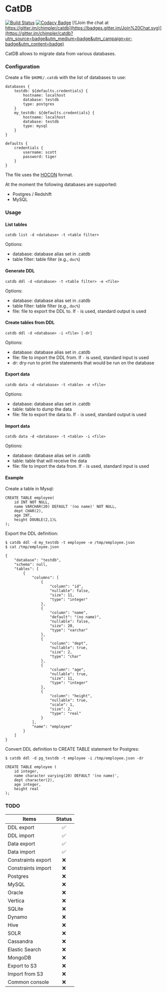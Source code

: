 # CatDB

[![Build Status](https://travis-ci.org/chimpler/catdb.svg)](https://travis-ci.org/chimpler/catdb)
[![Codacy Badge](https://www.codacy.com/project/badge/9475572095844dc7832e36444cc71b78)](https://www.codacy.com/app/francois-dangngoc/catdb)
[![Join the chat at https://gitter.im/chimpler/catdb](https://badges.gitter.im/Join%20Chat.svg)](https://gitter.im/chimpler/catdb?utm_source=badge&utm_medium=badge&utm_campaign=pr-badge&utm_content=badge)

CatDB allows to migrate data from various databases.

### Configuration

Create a file `$HOME/.catdb` with the list of databases to use:

	databases {
	    testdb: ${defaults.credentials} {
			hostname: localhost
			database: testdb
			type: postgres
	    }
	    my_testdb: ${defaults.credentials} {
			hostname: localhost
			database: testdb
			type: mysql
	    }
	}
	    
	defaults {
		credentials {
			username: scott
			password: tiger
		}
	}

The file uses the [HOCON](https://github.com/typesafehub/config/blob/master/HOCON.md) format.
	
At the moment the following databases are supported:

- Postgres / Redshift
- MySQL

### Usage

#### List tables

	catdb list -d <database> -t <table filter>

Options:

- database: database alias set in .catdb
- table filter: table filter (e.g., `doc%`)

#### Generate DDL

	catdb ddl -d <database> -t <table filter> -e <file>

Options:

- database: database alias set in .catdb
- table filter: table filter (e.g., `doc%`)
- file: file to export the DDL to. If `-` is used, standard output is used

#### Create tables from DDL

	catdb ddl -d <database> -i <file> [-dr]

Options:

- database: database alias set in .catdb
- file: file to import the DDL from. If `-` is used, standard input is used
- dr: dry-run to print the statements that would be run on the database

#### Export data

	catdb data -d <database> -t <table> -e <file>

Options:

- database: database alias set in .catdb
- table: table to dump the data
- file: file to export the data to. If `-` is used, standard output is used

#### Import data

	catdb data -d <database> -t <table> -i <file>

Options:

- database: database alias set in .catdb
- table: table that will receive the data
- file: file to import the data from. If `-` is used, standard input is used

#### Example

Create a table in Mysql:

    CREATE TABLE employee(
        id INT NOT NULL,
        name VARCHAR(20) DEFAULT '(no name)' NOT NULL, 
        dept CHAR(2), 
        age INT, 
        height DOUBLE(2,1)L
    );

Export the DDL definition:
    
    $ catdb ddl -d my_testdb -t employee -e /tmp/employee.json
    $ cat /tmp/employee.json
   
    {
        "database": "testdb",
        "schema": null,
        "tables": [
            {
                "columns": [
                    {
                        "column": "id",
                        "nullable": false,
                        "size": 11,
                        "type": "integer"
                    },
                    {
                        "column": "name",
                        "default": "(no name)",
                        "nullable": false,
                        "size": 20,
                        "type": "varchar"
                    },
                    {
                        "column": "dept",
                        "nullable": true,
                        "size": 2,
                        "type": "char"
                    },
                    {
                        "column": "age",
                        "nullable": true,
                        "size": 11,
                        "type": "integer"
                    },
                    {
                        "column": "height",
                        "nullable": true,
                        "scale": 1,
                        "size": 2,
                        "type": "real"
                    }
                ],
                "name": "employee"
            }
        ]
    }
    
Convert DDL definition to CREATE TABLE statement for Postgres:

    $ catdb ddl -d pg_testdb -t employee -i /tmp/employee.json -dr
    
    CREATE TABLE employee (
        id integer,
        name character varying(20) DEFAULT '(no name)',
        dept character(2),
        age integer,
        height real
    );

### TODO

Items                                  | Status
-------------------------------------- | :-----:
DDL export                             | :white_check_mark:
DDL import                             | :white_check_mark:
Data export                            | :white_check_mark:
Data import                            | :white_check_mark:
Constraints export                     | :x:
Constraints import                     | :x:
Postgres                               | :x:
MySQL                                  | :x:
Oracle                                 | :x:
Vertica                                | :x:
SQLite                                 | :x:
Dynamo                                 | :x:
Hive                                   | :x:
SOLR                                   | :x:
Cassandra                              | :x:
Elastic Search                         | :x:
MongoDB                                | :x:
Export to S3                           | :x:
Import from S3                         | :x:
Common console                         | :x:
